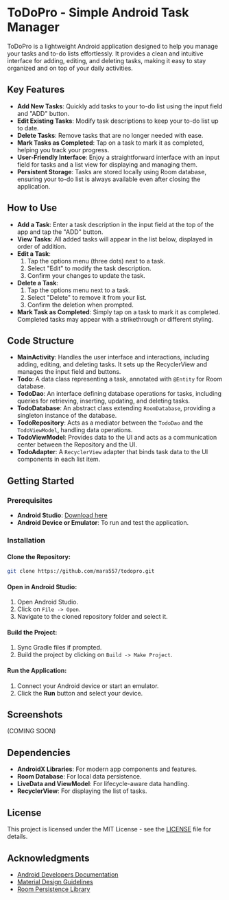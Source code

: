
# ToDoPro - Simple Android Task Manager

ToDoPro is a lightweight Android application designed to help you manage your tasks and to-do lists effortlessly. It provides a clean and intuitive interface for adding, editing, and deleting tasks, making it easy to stay organized and on top of your daily activities.

## Key Features

- **Add New Tasks**: Quickly add tasks to your to-do list using the input field and "ADD" button.
- **Edit Existing Tasks**: Modify task descriptions to keep your to-do list up to date.
- **Delete Tasks**: Remove tasks that are no longer needed with ease.
- **Mark Tasks as Completed**: Tap on a task to mark it as completed, helping you track your progress.
- **User-Friendly Interface**: Enjoy a straightforward interface with an input field for tasks and a list view for displaying and managing them.
- **Persistent Storage**: Tasks are stored locally using Room database, ensuring your to-do list is always available even after closing the application.

## How to Use

- **Add a Task**: Enter a task description in the input field at the top of the app and tap the "ADD" button.
- **View Tasks**: All added tasks will appear in the list below, displayed in order of addition.
- **Edit a Task**:
  1. Tap the options menu (three dots) next to a task.
  2. Select "Edit" to modify the task description.
  3. Confirm your changes to update the task.
- **Delete a Task**:
  1. Tap the options menu next to a task.
  2. Select "Delete" to remove it from your list.
  3. Confirm the deletion when prompted.
- **Mark Task as Completed**: Simply tap on a task to mark it as completed. Completed tasks may appear with a strikethrough or different styling.

## Code Structure

- **MainActivity**: Handles the user interface and interactions, including adding, editing, and deleting tasks. It sets up the RecyclerView and manages the input field and buttons.
- **Todo**: A data class representing a task, annotated with `@Entity` for Room database.
- **TodoDao**: An interface defining database operations for tasks, including queries for retrieving, inserting, updating, and deleting tasks.
- **TodoDatabase**: An abstract class extending `RoomDatabase`, providing a singleton instance of the database.
- **TodoRepository**: Acts as a mediator between the `TodoDao` and the `TodoViewModel`, handling data operations.
- **TodoViewModel**: Provides data to the UI and acts as a communication center between the Repository and the UI.
- **TodoAdapter**: A `RecyclerView` adapter that binds task data to the UI components in each list item.

## Getting Started

### Prerequisites

- **Android Studio**: [Download here](https://developer.android.com/studio)
- **Android Device or Emulator**: To run and test the application.

### Installation

#### Clone the Repository:

```bash
git clone https://github.com/mara557/todopro.git
```

#### Open in Android Studio:

1. Open Android Studio.
2. Click on `File -> Open`.
3. Navigate to the cloned repository folder and select it.

#### Build the Project:

1. Sync Gradle files if prompted.
2. Build the project by clicking on `Build -> Make Project`.

#### Run the Application:

1. Connect your Android device or start an emulator.
2. Click the **Run** button and select your device.

## Screenshots

(COMING SOON)

## Dependencies

- **AndroidX Libraries**: For modern app components and features.
- **Room Database**: For local data persistence.
- **LiveData and ViewModel**: For lifecycle-aware data handling.
- **RecyclerView**: For displaying the list of tasks.


## License

This project is licensed under the MIT License - see the [LICENSE](LICENSE) file for details.

## Acknowledgments

- [Android Developers Documentation](https://developer.android.com/docs)
- [Material Design Guidelines](https://material.io/design)
- [Room Persistence Library](https://developer.android.com/training/data-storage/room)
